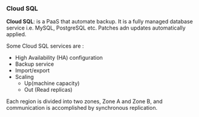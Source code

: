   ### Cloud SQL

**Cloud SQL**: is a PaaS that automate backup. It is a fully managed database service i.e. MySQL, PostgreSQL etc. Patches adn updates automatically applied. 

Some Cloud SQL services are :
- High Availability (HA) configuration
- Backup service 
- Import/export
- Scaling
  - Up(machine capacity)
  - Out (Read replicas)

Each region is divided into two zones, Zone A and Zone B, and communication is accomplished by synchronous replication.
